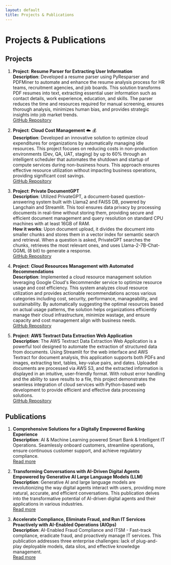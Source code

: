 ```yaml
---
layout: default
title: Projects & Publications
---
```


# Projects & Publications

## Projects

1. **Project**: **Resume Parser for Extracting User Information**  
    **Description**: Developed a resume parser using PyResparser and PDFMiner to automate and enhance the resume analysis process for HR teams, recruitment agencies, and job boards. This solution transforms PDF resumes into text, extracting essential user information such as contact details, work experience, education, and skills. The parser reduces the time and resources required for manual screening, ensures thorough analysis, minimizes human bias, and provides strategic insights into job market trends.  
    [GitHub Repository](https://github.com/mohtasham9/Resume-parser-nlp)


2. **Project**: **Cloud Cost Management** ☁️ 💰  
**Description**: Developed an innovative solution to optimize cloud expenditures for organizations by automatically managing idle resources. This project focuses on reducing costs in non-production environments (Dev, QA, UAT, staging) by up to 60% through an intelligent scheduler that automates the shutdown and startup of compute services during non-business hours. This approach ensures effective resource utilization without impacting business operations, providing significant cost savings.  
[GitHub Repository](https://github.com/mohtasham9/cloud-cost-optimization)

3. **Project**: **Private DocumentGPT**   
**Description**: Utilized PrivateGPT, a document-based question-answering system built with Llama2 and FAISS DB, powered by Langchain and Streamlit. This tool ensures data privacy by processing documents in real-time without storing them, providing secure and efficient document management and query resolution on standard CPU machines with at least 16GB of RAM.  
**How it works**: Upon document upload, it divides the document into smaller chunks and stores them in a vector index for semantic search and retrieval. When a question is asked, PrivateGPT searches the chunks, retrieves the most relevant ones, and uses Llama-2-7B-Chat-GGML (8 bit) to generate a response.  
[GitHub Repository](https://github.com/mohtasham9/privategpt)

4. **Project**: **Cloud Resources Management with Automated Recommendations**   
**Description**: Implemented a cloud resource management solution leveraging Google Cloud's Recommender service to optimize resource usage and cost efficiency. This system analyzes cloud resource utilization and provides actionable recommendations across various categories including cost, security, performance, manageability, and sustainability. By automatically suggesting the optimal resources based on actual usage patterns, the solution helps organizations efficiently manage their cloud infrastructure, minimize wastage, and ensure capacity and cost management align with business needs.    
[GitHub Repository](https://github.com/mohtasham9/cloud-capacity-management)

5. **Project**: **AWS Textract Data Extraction Web Application**    
**Description**: The AWS Textract Data Extraction Web Application is a powerful tool designed to automate the extraction of structured data from documents. Using Streamlit for the web interface and AWS Textract for document analysis, this application supports both PDFs and images, extracting text, tables, key-value pairs, and dates. Uploaded documents are processed via AWS S3, and the extracted information is displayed in an intuitive, user-friendly format. With robust error handling and the ability to save results to a file, this project demonstrates the seamless integration of cloud services with Python-based web development to provide efficient and effective data processing solutions.   
[GitHub Repository](https://github.com/mohtasham9/aws-textract)

## Publications

1. **Comprehensive Solutions for a Digitally Empowered Banking Experience**  
    **Description**: AI & Machine Learning powered Smart Bank & Intelligent IT Operations. Seamlessly onboard customers, streamline operations, ensure continuous customer support, and achieve regulatory compliance.  
    [Read more](https://www.researchgate.net/publication/370935296_Comprehensive_Solutions_for_a_Digitally_Empowered_Banking_Experience_AI_Machine_Learning_powered_Smart_Bank_Intelligent_IT_Operations)

2. **Transforming Conversations with AI-Driven Digital Agents Empowered by Generative AI Large Language Models (LLM)**  
**Description**: Generative AI and large language models are revolutionizing the way digital agents interact with users, providing more natural, accurate, and efficient conversations. This publication delves into the transformative potential of AI-driven digital agents and their applications in various industries.  
[Read more](https://www.researchgate.net/publication/372808070_Transforming_Conversations_with_AI-DRIVEN_DIGITAL_AGENTS_EMPOWERED_BY_GENERATIVE_AI_LARGE_LANGUAGE_MODELS_LLM)

3. **Accelerate Compliance, Eliminate Fraud, and Run IT Services Proactively with AI-Enabled Operations (AIOps)**  
**Description**: AI-Enabled Fraud Compliance and ITSM - Fast-track compliance, eradicate fraud, and proactively manage IT services. This publication addresses three enterprise challenges: lack of plug-and-play deployable models, data silos, and effective knowledge management.  
[Read more](https://www.researchgate.net/publication/370210858_Accelerate_Compliance_Eliminate_Fraud_and_Run_IT_Services_Proactively_with_AI-Enabled_Operations_AIOps)
